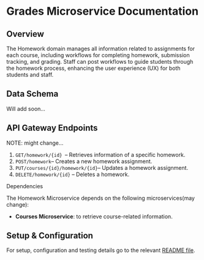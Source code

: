 # Grades Microservice Documentation
## Overview


The Homework domain manages all information related to assignments for each course, including workflows for completing homework, submission tracking, and grading. Staff can post workflows to guide students through the homework process, enhancing the user experience (UX) for both students and staff.

## Data Schema

Will add soon...

## API Gateway Endpoints


NOTE: might change...
1. `GET/homework/{id} `– Retrieves information of a specific homework.
2. `POST/homework`– Creates a new homework assignment.
3. `PUT/courses/{id}/homework/{id}`– Updates a homework assignment.
4. `DELETE/homework/{id}` – Deletes a homework.

Dependencies

The Homework Microservice depends on the following microservices(may change):
- **Courses Microservice**: to retrieve course-related information.


## Setup & Configuration

For setup, configuration and testing details go to the relevant [README file](https://github.com/BetterGR/homework-microservice/blob/main/README.md).
